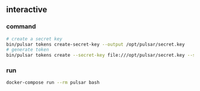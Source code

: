 ## interactive
### command
```bash
# create a secret key
bin/pulsar tokens create-secret-key --output /opt/pulsar/secret.key
# generate token
bin/pulsar tokens create --secret-key file:///opt/pulsar/secret.key --subject root
```
### run
```bash
docker-compose run --rm pulsar bash
```